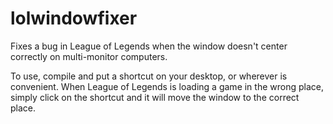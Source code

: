 lolwindowfixer
==============

Fixes a bug in League of Legends when the window doesn't center correctly on multi-monitor computers.

To use, compile and put a shortcut on your desktop, or wherever is convenient. When League of Legends is
loading a game in the wrong place, simply click on the shortcut and it will move the window to the correct place.
